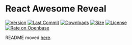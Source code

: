 # React Awesome Reveal

[![Version](https://badgen.net/npm/v/react-awesome-reveal)](https://www.npmjs.com/package/react-awesome-reveal/v/latest)
[![Last Commit](https://badgen.net/github/last-commit/morellodev/react-awesome-reveal)](https://github.com/morellodev/react-awesome-reveal/commits/main)
[![Downloads](https://badgen.net/npm/dt/react-awesome-reveal)](https://www.npmjs.com/package/react-awesome-reveal/v/latest)
[![Size](https://badgen.net/bundlephobia/minzip/react-awesome-reveal)](https://bundlephobia.com/result?p=react-awesome-reveal@latest)
[![License](https://badgen.net/npm/license/react-awesome-reveal)](https://www.npmjs.com/package/react-awesome-reveal/v/latest)
[![Rate on Openbase](https://badges.openbase.io/js/rating/react-awesome-reveal.svg)](https://openbase.io/js/react-awesome-reveal?utm_source=embedded&utm_medium=badge&utm_campaign=rate-badge)

README moved [here](./packages/lib/README.md).
